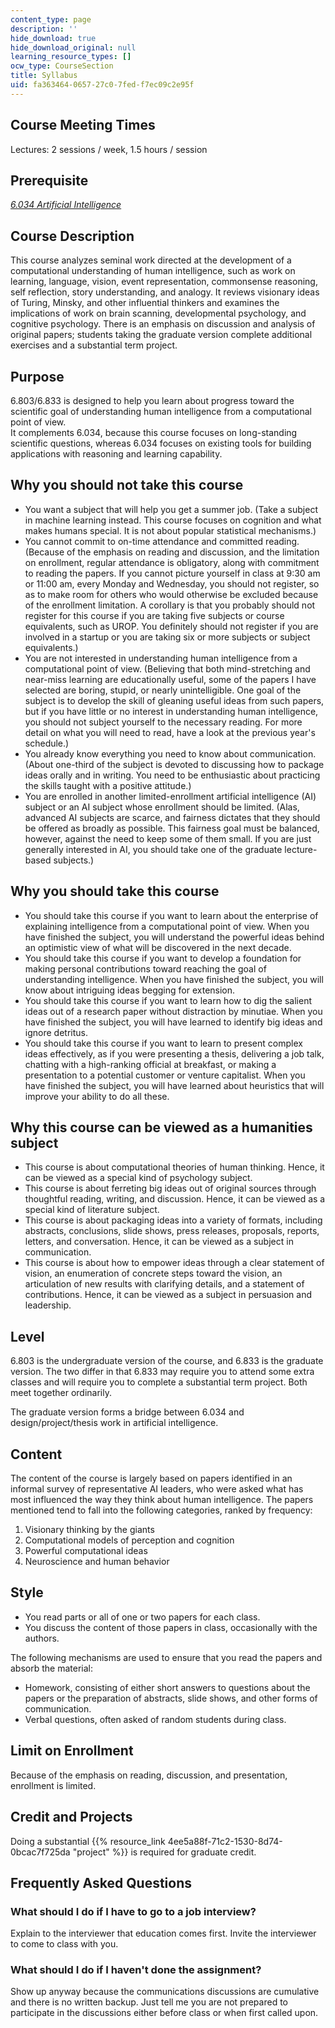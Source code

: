 ```yaml
---
content_type: page
description: ''
hide_download: true
hide_download_original: null
learning_resource_types: []
ocw_type: CourseSection
title: Syllabus
uid: fa363464-0657-27c0-7fed-f7ec09c2e95f
---
```


Course Meeting Times
--------------------

Lectures: 2 sessions / week, 1.5 hours / session

Prerequisite
------------

[_6.034 Artificial Intelligence_](/courses/6-034-artificial-intelligence-fall-2010)

Course Description
------------------

This course analyzes seminal work directed at the development of a computational understanding of human intelligence, such as work on learning, language, vision, event representation, commonsense reasoning, self reflection, story understanding, and analogy. It reviews visionary ideas of Turing, Minsky, and other influential thinkers and examines the implications of work on brain scanning, developmental psychology, and cognitive psychology. There is an emphasis on discussion and analysis of original papers; students taking the graduate version complete additional exercises and a substantial term project.

Purpose
-------

6.803/6.833 is designed to help you learn about progress toward the scientific goal of understanding human intelligence from a computational point of view.  
It complements 6.034, because this course focuses on long-standing scientific questions, whereas 6.034 focuses on existing tools for building applications with reasoning and learning capability.

Why you should not take this course
-----------------------------------

*   You want a subject that will help you get a summer job. (Take a subject in machine learning instead. This course focuses on cognition and what makes humans special. It is not about popular statistical mechanisms.)
*   You cannot commit to on-time attendance and committed reading. (Because of the emphasis on reading and discussion, and the limitation on enrollment, regular attendance is obligatory, along with commitment to reading the papers. If you cannot picture yourself in class at 9:30 am or 11:00 am, every Monday and Wednesday, you should not register, so as to make room for others who would otherwise be excluded because of the enrollment limitation. A corollary is that you probably should not register for this course if you are taking five subjects or course equivalents, such as UROP. You definitely should not register if you are involved in a startup or you are taking six or more subjects or subject equivalents.)
*   You are not interested in understanding human intelligence from a computational point of view. (Believing that both mind-stretching and near-miss learning are educationally useful, some of the papers I have selected are boring, stupid, or nearly unintelligible. One goal of the subject is to develop the skill of gleaning useful ideas from such papers, but if you have little or no interest in understanding human intelligence, you should not subject yourself to the necessary reading. For more detail on what you will need to read, have a look at the previous year's schedule.)
*   You already know everything you need to know about communication. (About one-third of the subject is devoted to discussing how to package ideas orally and in writing. You need to be enthusiastic about practicing the skills taught with a positive attitude.)
*   You are enrolled in another limited-enrollment artificial intelligence (AI) subject or an AI subject whose enrollment should be limited. (Alas, advanced AI subjects are scarce, and fairness dictates that they should be offered as broadly as possible. This fairness goal must be balanced, however, against the need to keep some of them small. If you are just generally interested in AI, you should take one of the graduate lecture-based subjects.)

Why you should take this course
-------------------------------

*   You should take this course if you want to learn about the enterprise of explaining intelligence from a computational point of view. When you have finished the subject, you will understand the powerful ideas behind an optimistic view of what will be discovered in the next decade.
*   You should take this course if you want to develop a foundation for making personal contributions toward reaching the goal of understanding intelligence. When you have finished the subject, you will know about intriguing ideas begging for extension.
*   You should take this course if you want to learn how to dig the salient ideas out of a research paper without distraction by minutiae. When you have finished the subject, you will have learned to identify big ideas and ignore detritus.
*   You should take this course if you want to learn to present complex ideas effectively, as if you were presenting a thesis, delivering a job talk, chatting with a high-ranking official at breakfast, or making a presentation to a potential customer or venture capitalist. When you have finished the subject, you will have learned about heuristics that will improve your ability to do all these.

Why this course can be viewed as a humanities subject
-----------------------------------------------------

*   This course is about computational theories of human thinking. Hence, it can be viewed as a special kind of psychology subject.
*   This course is about ferreting big ideas out of original sources through thoughtful reading, writing, and discussion. Hence, it can be viewed as a special kind of literature subject.
*   This course is about packaging ideas into a variety of formats, including abstracts, conclusions, slide shows, press releases, proposals, reports, letters, and conversation. Hence, it can be viewed as a subject in communication.
*   This course is about how to empower ideas through a clear statement of vision, an enumeration of concrete steps toward the vision, an articulation of new results with clarifying details, and a statement of contributions. Hence, it can be viewed as a subject in persuasion and leadership.

Level
-----

6.803 is the undergraduate version of the course, and 6.833 is the graduate version. The two differ in that 6.833 may require you to attend some extra classes and will require you to complete a substantial term project. Both meet together ordinarily.

The graduate version forms a bridge between 6.034 and design/project/thesis work in artificial intelligence.

Content
-------

The content of the course is largely based on papers identified in an informal survey of representative AI leaders, who were asked what has most influenced the way they think about human intelligence. The papers mentioned tend to fall into the following categories, ranked by frequency:

1.  Visionary thinking by the giants
2.  Computational models of perception and cognition
3.  Powerful computational ideas
4.  Neuroscience and human behavior

Style
-----

*   You read parts or all of one or two papers for each class.
*   You discuss the content of those papers in class, occasionally with the authors.

The following mechanisms are used to ensure that you read the papers and absorb the material:

*   Homework, consisting of either short answers to questions about the papers or the preparation of abstracts, slide shows, and other forms of communication.
*   Verbal questions, often asked of random students during class.

Limit on Enrollment
-------------------

Because of the emphasis on reading, discussion, and presentation, enrollment is limited.

Credit and Projects
-------------------

Doing a substantial {{% resource_link 4ee5a88f-71c2-1530-8d74-0bcac7f725da "project" %}} is required for graduate credit.

Frequently Asked Questions
--------------------------

### What should I do if I have to go to a job interview?

Explain to the interviewer that education comes first. Invite the interviewer to come to class with you.

### What should I do if I haven't done the assignment?

Show up anyway because the communications discussions are cumulative and there is no written backup. Just tell me you are not prepared to participate in the discussions either before class or when first called upon.